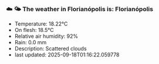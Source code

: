 ### ☁️ 🌤️  The weather in Florianópolis is: Florianópolis

- Temperature: 18.22°C
- On flesh: 18.5°C
- Relative air humidity: 92%
- Rain: 0.0 mm
- Description: Scattered clouds
- last updated: 2025-09-18T01:16:22.059778
